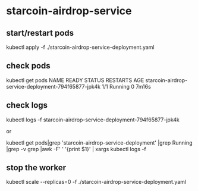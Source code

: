 # starcoin-airdrop-service

## start/restart pods

kubectl apply -f ./starcoin-airdrop-service-deployment.yaml

## check pods

kubectl get pods
NAME READY STATUS RESTARTS AGE
starcoin-airdrop-service-deployment-794f65877-jpk4k 1/1 Running 0 7m16s

## check logs

kubectl logs -f starcoin-airdrop-service-deployment-794f65877-jpk4k

or

kubectl get pods|grep 'starcoin-airdrop-service-deployment' |grep Running |grep -v grep |awk -F' ' '{print $1}' | xargs kubectl logs -f

## stop the worker

kubectl scale --replicas=0 -f ./starcoin-airdrop-service-deployment.yaml
